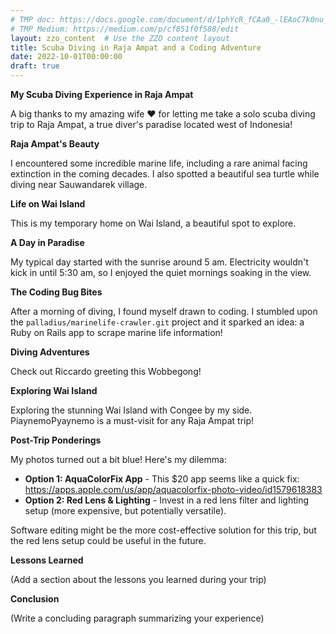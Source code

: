 ```yaml
---
# TMP doc: https://docs.google.com/document/d/1phYcR_fCAa0_-lEAoC7k0nu_2U8Emw67CUfpj98FiAM/edit?tab=t.0#heading=h.j6stero17b2v
# TMP Medium: https://medium.com/p/cf851f0f588/edit
layout: zzo_content  # Use the ZZO content layout
title: Scuba Diving in Raja Ampat and a Coding Adventure
date: 2022-10-01T00:00:00
draft: true
---
```


**My Scuba Diving Experience in Raja Ampat**

A big thanks to my amazing wife ❤️ for letting me take a solo scuba diving trip to Raja Ampat, a true diver's paradise located west of Indonesia!

**Raja Ampat's Beauty**

<!-- Replace with actual image (check ZZO documentation for image syntax) -->

I encountered some incredible marine life, including a rare animal facing extinction in the coming decades. I also spotted a beautiful sea turtle while diving near Sauwandarek village.

**Life on Wai Island**

  <!-- Replace with actual image (check ZZO documentation for image syntax) -->

This is my temporary home on Wai Island, a beautiful spot to explore.

**A Day in Paradise**

My typical day started with the sunrise around 5 am. Electricity wouldn't kick in until 5:30 am, so I enjoyed the quiet mornings soaking in the view.

**The Coding Bug Bites**

After a morning of diving, I found myself drawn to coding.  I stumbled upon the `palladius/marinelife-crawler.git` project and it sparked an idea: a Ruby on Rails app to scrape marine life information!

**Diving Adventures**

Check out Riccardo greeting this Wobbegong!

  <!-- Replace with actual image (check ZZO documentation for image syntax) -->

**Exploring Wai Island**

Exploring the stunning Wai Island with Congee by my side. PiaynemoPyaynemo is a must-visit for any Raja Ampat trip!

  <!-- Replace with actual image (check ZZO documentation for image syntax) -->

**Post-Trip Ponderings**

My photos turned out a bit blue! Here's my dilemma:

* **Option 1: AquaColorFix App** - This $20 app seems like a quick fix: https://apps.apple.com/us/app/aquacolorfix-photo-video/id1579618383
* **Option 2: Red Lens & Lighting** - Invest in a red lens filter and lighting setup (more expensive, but potentially versatile).

Software editing might be the more cost-effective solution for this trip, but the red lens setup could be useful in the future.

**Lessons Learned**

(Add a section about the lessons you learned during your trip)

**Conclusion**

(Write a concluding paragraph summarizing your experience)
